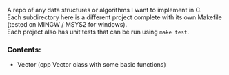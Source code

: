 A repo of any data structures or algorithms I want to implement in C.  
Each subdirectory here is a different project complete with its own Makefile (tested on MINGW / MSYS2 for windows).  
Each project also has unit tests that can be run using `make test`.

### Contents:
- Vector (cpp Vector class with some basic functions)
